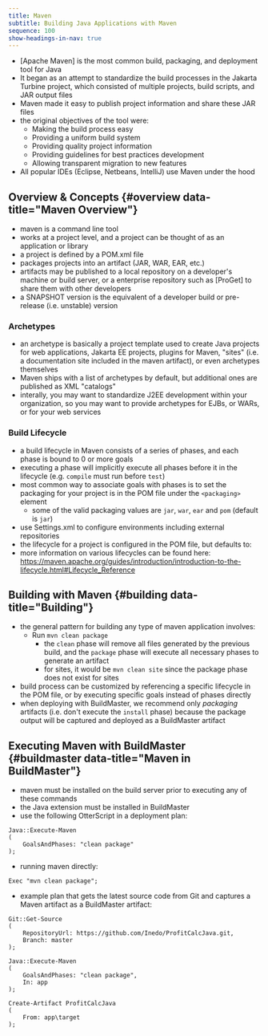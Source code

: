 ```yaml
---
title: Maven
subtitle: Building Java Applications with Maven
sequence: 100
show-headings-in-nav: true
---
```


- [Apache Maven] is the most common build, packaging, and deployment tool for Java 
- It began as an attempt to standardize the build processes in the Jakarta Turbine project, which consisted of multiple projects, build scripts, and JAR output files
- Maven made it easy to publish project information and share these JAR files 
- the original objectives of the tool were:
    - Making the build process easy
    - Providing a uniform build system
    - Providing quality project information
    - Providing guidelines for best practices development
    - Allowing transparent migration to new features
- All popular IDEs (Eclipse, Netbeans, IntelliJ) use Maven under the hood

## Overview & Concepts {#overview data-title="Maven Overview"}

- maven is a command line tool
- works at a project level, and a project can be thought of as an application or library
- a project is defined by a POM.xml file
- packages projects into an artifact (JAR, WAR, EAR, etc.)
- artifacts may be published to a local repository on a developer's machine or build server, or a enterprise repository such as [ProGet] to share them with other developers
- a SNAPSHOT version is the equivalent of a developer build or pre-release (i.e. unstable) version

### Archetypes

- an archetype is basically a project template used to create Java projects for web applications, Jakarta EE projects, plugins for Maven, "sites" (i.e. a documentation site included in the maven artifact), or even archetypes themselves
- Maven ships with a list of archetypes by default, but additional ones are published as XML "catalogs"
- interally, you may want to standardize J2EE development within your organization, so you may want to provide archetypes for EJBs, or WARs, or for your web services

### Build Lifecycle

- a build lifecycle in Maven consists of a series of phases, and each phase is bound to 0 or more goals
- executing a phase will implicitly execute all phases before it in the lifecycle (e.g. `compile` must run before `test`)
- most common way to associate goals with phases is to set the packaging for your project is in the POM file under the `<packaging>` element
    - some of the valid packaging values are `jar`, `war`, `ear` and `pom` (default is `jar`)
- use Settings.xml to configure environments including external repositories
- the lifecycle for a project is configured in the POM file, but defaults to:
- more information on various lifecycles can be found here: https://maven.apache.org/guides/introduction/introduction-to-the-lifecycle.html#Lifecycle_Reference

## Building with Maven {#building data-title="Building"}

- the general pattern for building any type of maven application involves:
  - Run `mvn clean package`
    - the `clean` phase will remove all files generated by the previous build, and the `package` phase will execute all necessary phases to generate an artifact
    - for sites, it would be `mvn clean site` since the package phase does not exist for sites
- build process can be customized by referencing a specific lifecycle in the POM file, or by executing specific goals instead of phases directly
- when deploying with BuildMaster, we recommend only *packaging* artifacts (i.e. don't execute the `install` phase) because the package output will be captured and deployed as a BuildMaster artifact

## Executing Maven with BuildMaster {#buildmaster data-title="Maven in BuildMaster"}

- maven must be installed on the build server prior to executing any of these commands
- the Java extension must be installed in BuildMaster
- use the following OtterScript in a deployment plan:
```
Java::Execute-Maven
(
    GoalsAndPhases: "clean package"
);
```
- running maven directly:
```
Exec "mvn clean package";
```
- example plan that gets the latest source code from Git and captures a Maven artifact as a BuildMaster artifact:
```
Git::Get-Source
(
    RepositoryUrl: https://github.com/Inedo/ProfitCalcJava.git,
    Branch: master
);

Java::Execute-Maven
(
    GoalsAndPhases: "clean package",
    In: app
);

Create-Artifact ProfitCalcJava
(
    From: app\target
);
```